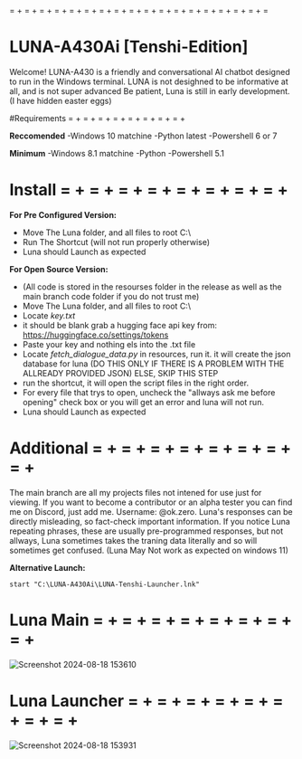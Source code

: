 = + = + = + = + = + = + = + = + = + = + = + = + = + = + = + = + = + =
# LUNA-A430Ai [Tenshi-Edition]

Welcome! LUNA-A430 is a friendly and conversational AI chatbot designed to run in the Windows terminal. LUNA is not desighned to be informative at all, and is not super advanced Be patient, Luna is still in early development. (I have hidden easter eggs)

#Requirements = + = + = + = + = + = + = + = + 

**Reccomended**
-Windows 10 matchine 
-Python latest 
-Powershell 6 or 7

**Minimum**
-Windows 8.1 matchine 
-Python 
-Powershell 5.1

# Install = + = + = + = + = + = + = + = + 

**For Pre Configured Version:**
- Move The Luna folder, and all files to root C:\
- Run The Shortcut (will not run properly otherwise)
- Luna should Launch as expected

**For Open Source Version:**
- (All code is stored in the resourses folder in the release as well as the main branch code folder if you do not trust me)
- Move The Luna folder, and all files to root C:\
- Locate *key.txt*
- it should be blank grab a hugging face api key from: https://huggingface.co/settings/tokens
- Paste your key and nothing els into the .txt file
- Locate *fetch_dialogue_data.py* in resources, run it. it will create the json database for luna (DO THIS ONLY IF THERE IS A PROBLEM WITH THE ALLREADY PROVIDED JSON) ELSE, SKIP THIS STEP
- run the shortcut, it will open the script files in the right order.
- For every file that trys to open, uncheck the "allways ask me before opening" check box or you will get an error and luna will not run.
- Luna should Launch as expected

# Additional = + = + = + = + = + = + = + = + 
The main branch are all my projects files not intened for use just for viewing. If you want to become a contributor or an alpha tester you can find me on Discord, just add me. Username: @ok.zero. Luna's responses can be directly misleading, so fact-check important information. If you notice Luna repeating phrases, these are usually pre-programmed responses, but not allways, Luna sometimes takes the traning data literally and so will sometimes get confused. (Luna May Not work as expected on windows 11)

**Alternative Launch:**

```start "C:\LUNA-A430Ai\LUNA-Tenshi-Launcher.lnk" ```

# Luna Main = + = + = + = + = + = + = + = + 
![Screenshot 2024-08-18 153610](https://github.com/user-attachments/assets/eb9e05fb-e345-4102-a1bc-ed978b8cfcad)



# Luna Launcher = + = + = + = + = + = + = + = + 
![Screenshot 2024-08-18 153931](https://github.com/user-attachments/assets/dcb3d47b-597c-4d18-af50-bb506935e691)
